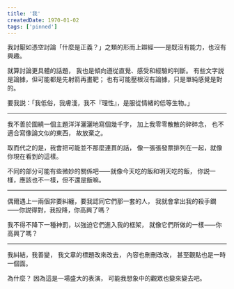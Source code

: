 ```yaml
---
title: '我'
createdDate: 1970-01-02
tags: ['pinned']
---
```


我討厭如憑空討論「什麼是正義？」之類的形而上辯經⸺是既沒有能力，也沒有興趣。

就算討論更具體的話題，
我也是傾向遵從直覺、感受和經驗的判斷。
有些文字説是論據，但可能都是先射箭再畫靶；
也有可能壓根沒有論據，只是單純感覺是對的。

要我説：「我低俗，我膚淺，我不『理性』，是服從情緒的低等生物。」

---

我不善於圍繞一個主題洋洋灑灑地寫個幾千字，
加上我零零散散的碎碎念，
也不適合寫像論文似的東西，
故放棄之。

取而代之的是，我會把可能並不那麼連貫的話，
像一張張發票排列在一起，就像你現在看到的這樣。

不同的部分可能有些微妙的關係吧⸺就像今天吃的飯和明天吃的飯，
你説一樣，應該也不一樣，但不還是飯嘛。

---

偶爾遇上一兩個非要糾纏，要我認同它們那一套的人，
我就會拿出我的殺手鐗⸺你説得對，我投降，你高興了嗎？

我不得不降下一種神罰，以強迫它們進入我的框架，
就像它們所做的一樣⸺你高興了嗎？

---

我糾結，我善變，
我文章的標題改來改去，
內容也刪刪改改，
甚至觀點也是一時一個面。

為什麼？
因為這是一場盛大的表演，
可能我想象中的觀眾也變來變去吧。
